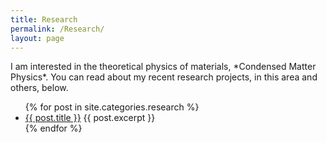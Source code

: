```yaml
---
title: Research
permalink: /Research/
layout: page
---
```

<span style = "text-align: justify; text-justify: inter-word;">
I am interested in the theoretical physics of materials, *Condensed Matter Physics*.  You can read about my recent research projects, in this area and others, below.
<ul>
  {% for post in site.categories.research %}
    <li>
      <a href="{{ post.url }}">{{ post.title }}</a>
      {{ post.excerpt }}
    </li>
  {% endfor %}
</ul>
</span>
